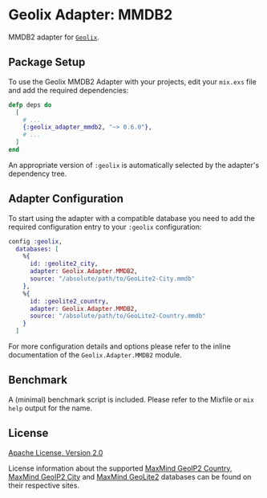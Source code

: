 # Geolix Adapter: MMDB2

MMDB2 adapter for [`Geolix`](https://github.com/elixir-geolix/geolix).

## Package Setup

To use the Geolix MMDB2 Adapter with your projects, edit your `mix.exs` file and add the required dependencies:

```elixir
defp deps do
  [
    # ...
    {:geolix_adapter_mmdb2, "~> 0.6.0"},
    # ...
  ]
end
```

An appropriate version of `:geolix` is automatically selected by the adapter's dependency tree.

## Adapter Configuration

To start using the adapter with a compatible database you need to add the required configuration entry to your `:geolix` configuration:

```elixir
config :geolix,
  databases: [
    %{
      id: :geolite2_city,
      adapter: Geolix.Adapter.MMDB2,
      source: "/absolute/path/to/GeoLite2-City.mmdb"
    },
    %{
      id: :geolite2_country,
      adapter: Geolix.Adapter.MMDB2,
      source: "/absolute/path/to/GeoLite2-Country.mmdb"
    }
  ]
```

For more configuration details and options please refer to the inline documentation of the `Geolix.Adapter.MMDB2` module.

## Benchmark

A (minimal) benchmark script is included. Please refer to the Mixfile or `mix help` output for the name.

## License

[Apache License, Version 2.0](http://www.apache.org/licenses/LICENSE-2.0)

License information about the supported [MaxMind GeoIP2 Country](https://www.maxmind.com/en/geoip2-country-database), [MaxMind GeoIP2 City](https://www.maxmind.com/en/geoip2-city) and [MaxMind GeoLite2](https://dev.maxmind.com/geoip/geoip2/geolite2/) databases can be found on their respective sites.
